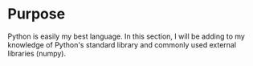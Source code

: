 # Purpose

Python is easily my best language. In this section, I will be adding to my knowledge of Python's standard library and commonly used external libraries (numpy).
